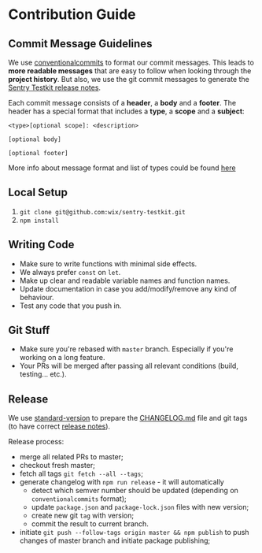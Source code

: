 # Contribution Guide

## Commit Message Guidelines

We use [conventionalcommits](https://conventionalcommits.org) to format our commit messages.  This leads to **more
readable messages** that are easy to follow when looking through the **project history**. But also,
we use the git commit messages to generate the [Sentry Testkit release notes](https://github.com/wix/sentry-testkit/releases).

Each commit message consists of a **header**, a **body** and a **footer**.  The header has a special
format that includes a **type**, a **scope** and a **subject**:

```
<type>[optional scope]: <description>

[optional body]

[optional footer]
```

More info about message format and list of types could be found [here](https://conventionalcommits.org)

## Local Setup
1. `git clone git@github.com:wix/sentry-testkit.git`
2. `npm install`

## Writing Code
* Make sure to write functions with minimal side effects.
* We always prefer `const` on `let`.
* Make up clear and readable variable names and function names.
* Update documentation in case you add/modify/remove any kind of behaviour.
* Test any code that you push in. 

## Git Stuff
* Make sure you're rebased with `master` branch. Especially if you're working on a long feature.
* Your PRs will be merged after passing all relevant conditions (build, testing... etc.).

## Release

We use [standard-version](https://github.com/conventional-changelog/standard-version) to prepare the [CHANGELOG.md](./CHANGELOG.md) file and git tags (to have correct [release notes](https://github.com/wix/sentry-testkit/releases)).

Release process:
* merge all related PRs to master;
* checkout fresh master;
* fetch all tags `git fetch --all --tags`;
* generate changelog with `npm run release` - it will automatically
  * detect which semver number should be updated (depending on `conventionalcommits` format);
  * update `package.json` and `package-lock.json` files with new version;
  * create new git `tag` with version;
  * commit the result to current branch.
* initiate `git push --follow-tags origin master && npm publish` to push changes of master branch and initiate package publishing;
